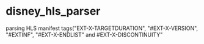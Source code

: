 # disney_hls_parser
parsing HLS manifest tags("EXT-X-TARGETDURATION", "#EXT-X-VERSION", "#EXTINF", "#EXT-X-ENDLIST" and #EXT-X-DISCONTINUITY"
